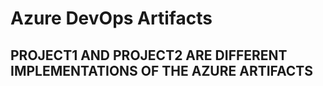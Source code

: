 # Azure DevOps Artifacts

## PROJECT1 AND PROJECT2 ARE DIFFERENT IMPLEMENTATIONS OF THE AZURE ARTIFACTS
   